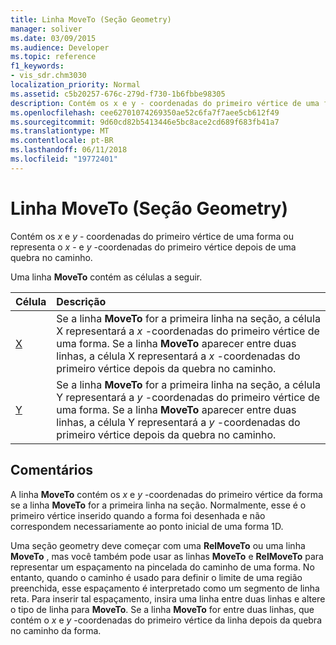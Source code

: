 ```yaml
---
title: Linha MoveTo (Seção Geometry)
manager: soliver
ms.date: 03/09/2015
ms.audience: Developer
ms.topic: reference
f1_keywords:
- vis_sdr.chm3030
localization_priority: Normal
ms.assetid: c5b20257-676c-279d-f730-1b6fbbe98305
description: Contém os x e y - coordenadas do primeiro vértice de uma forma ou representa x - e y-coordenadas do primeiro vértice depois de uma quebra no caminho.
ms.openlocfilehash: cee62701074269350ae52c6fa7f7aee5cb612f49
ms.sourcegitcommit: 9d60cd82b5413446e5bc8ace2cd689f683fb41a7
ms.translationtype: MT
ms.contentlocale: pt-BR
ms.lasthandoff: 06/11/2018
ms.locfileid: "19772401"
---
```

# <a name="moveto-row-geometry-section"></a>Linha MoveTo (Seção Geometry)

Contém os *x* e *y* - coordenadas do primeiro vértice de uma forma ou representa o *x* - e *y* -coordenadas do primeiro vértice depois de uma quebra no caminho. 
  
Uma linha **MoveTo** contém as células a seguir. 
  
|**Célula**|**Descrição**|
|:-----|:-----|
|[X](x-cell-geometry-section.md) <br/> |Se a linha **MoveTo** for a primeira linha na seção, a célula X representará a *x* -coordenadas do primeiro vértice de uma forma. Se a linha **MoveTo** aparecer entre duas linhas, a célula X representará a *x* -coordenadas do primeiro vértice depois da quebra no caminho.  <br/> |
|[Y](y-cell-geometry-section.md) <br/> |Se a linha **MoveTo** for a primeira linha na seção, a célula Y representará a *y* -coordenadas do primeiro vértice de uma forma. Se a linha **MoveTo** aparecer entre duas linhas, a célula Y representará a *y* -coordenadas do primeiro vértice depois da quebra no caminho.  <br/> |
   
## <a name="remarks"></a>Comentários

A linha **MoveTo** contém os *x* e *y* -coordenadas do primeiro vértice da forma se a linha **MoveTo** for a primeira linha na seção. Normalmente, esse é o primeiro vértice inserido quando a forma foi desenhada e não correspondem necessariamente ao ponto inicial de uma forma 1D. 
  
Uma seção geometry deve começar com uma **RelMoveTo** ou uma linha **MoveTo** , mas você também pode usar as linhas **MoveTo** e **RelMoveTo** para representar um espaçamento na pincelada do caminho de uma forma. No entanto, quando o caminho é usado para definir o limite de uma região preenchida, esse espaçamento é interpretado como um segmento de linha reta. Para inserir tal espaçamento, insira uma linha entre duas linhas e altere o tipo de linha para **MoveTo**. Se a linha **MoveTo** for entre duas linhas, que contém o *x* e *y* -coordenadas do primeiro vértice da linha depois da quebra no caminho da forma. 
  

